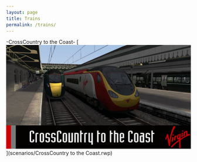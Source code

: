 ```yaml
---
layout: page
title: Trains
permalink: /trains/
---
```


-CrossCountry to the Coast-
[![CrossCountry to the Coast](/images/scenarios/crosscountry-to-the-coast.jpg)](scenarios/CrossCountry to the Coast.rwp)